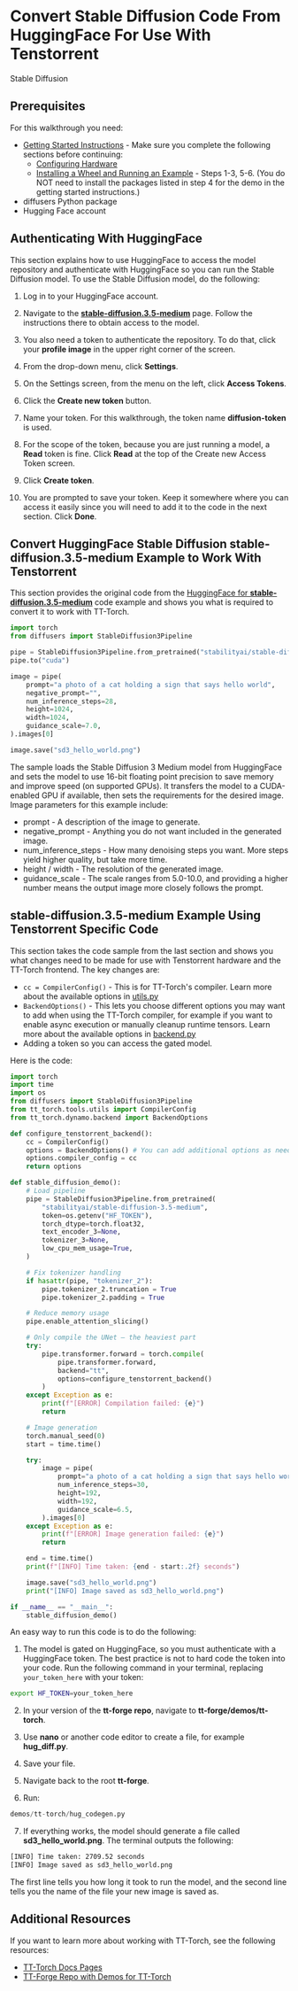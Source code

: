 # Convert Stable Diffusion Code From HuggingFace For Use With Tenstorrent
Stable Diffusion

## Prerequisites 

For this walkthrough you need:

* [Getting Started Instructions](getting_started.md) - Make sure you complete the following sections before continuing: 
    * [Configuring Hardware](getting_started.md#configuring-hardware)
    * [Installing a Wheel and Running an Example](getting_started.md#installing-a-wheel-and-running-an-example) - Steps 1-3, 5-6. (You do NOT need to install the packages listed in step 4 for the demo in the getting started instructions.)
* diffusers Python package
* Hugging Face account

## Authenticating With HuggingFace 

This section explains how to use HuggingFace to access the model repository and authenticate with HuggingFace so you can run the Stable Diffusion model. To use the Stable Diffusion model, do the following: 

1. Log in to your HuggingFace account.

2. Navigate to the **[stable-diffusion.3.5-medium](https://huggingface.co/stabilityai/stable-diffusion-3.5-medium)** page. Follow the instructions there to obtain access to the model. 

3. You also need a token to authenticate the repository. To do that, click your **profile image** in the upper right corner of the screen. 

4. From the drop-down menu, click **Settings**. 

5. On the Settings screen, from the menu on the left, click **Access Tokens**. 

6. Click the **Create new token** button. 

7. Name your token. For this walkthrough, the token name **diffusion-token** is used. 

8. For the scope of the token, because you are just running a model, a **Read** token is fine. Click **Read** at the top of the Create new Access Token screen. 

9. Click **Create token**. 

10. You are prompted to save your token. Keep it somewhere where you can access it easily since you will need to add it to the code in the next section. Click **Done**.

## Convert HuggingFace Stable Diffusion stable-diffusion.3.5-medium Example to Work With Tenstorrent

This section provides the original code from the [HuggingFace for **stable-diffusion.3.5-medium**](https://huggingface.co/docs/diffusers/main/en/api/pipelines/stable_diffusion/stable_diffusion_3#usage-example) code example and shows you what is required to convert it to work with TT-Torch. 

```python
import torch
from diffusers import StableDiffusion3Pipeline

pipe = StableDiffusion3Pipeline.from_pretrained("stabilityai/stable-diffusion-3-medium-diffusers", torch_dtype=torch.float16)
pipe.to("cuda")

image = pipe(
    prompt="a photo of a cat holding a sign that says hello world",
    negative_prompt="",
    num_inference_steps=28,
    height=1024,
    width=1024,
    guidance_scale=7.0,
).images[0]

image.save("sd3_hello_world.png")
```

The sample loads the Stable Diffusion 3 Medium model from HuggingFace and sets the model to use 16-bit floating point precision to save memory and improve speed (on supported GPUs). It transfers the model to a CUDA-enabled GPU if available, then sets the requirements for the desired image. Image parameters for this example include: 

* prompt - A description of the image to generate.
* negative_prompt - Anything you do not want included in the generated image. 
* num_inference_steps - How many denoising steps you want. More steps yield higher quality, but take more time. 
* height / width - The resolution of the generated image. 
* guidance_scale - The scale ranges from 5.0-10.0, and providing a higher number means the output image more closely follows the prompt. 

## stable-diffusion.3.5-medium Example Using Tenstorrent Specific Code 

This section takes the code sample from the last section and shows you what changes need to be made for use with Tenstorrent hardware and the TT-Torch frontend. The key changes are: 

* `cc = CompilerConfig()` - This is for TT-Torch's compiler. Learn more about the available options in [utils.py](https://github.com/tenstorrent/tt-torch/blob/main/tt_torch/tools/utils.py) 
* `BackendOptions()` - This lets you choose different options you may want to add when using the TT-Torch compiler, for example if you want to enable async execution or manually cleanup runtime tensors. Learn more about the available options in [backend.py](https://github.com/tenstorrent/tt-torch/blob/main/tt_torch/dynamo/backend.py)
* Adding a token so you can access the gated model. 

Here is the code: 

```python
import torch
import time
import os
from diffusers import StableDiffusion3Pipeline
from tt_torch.tools.utils import CompilerConfig
from tt_torch.dynamo.backend import BackendOptions

def configure_tenstorrent_backend():
    cc = CompilerConfig() 
    options = BackendOptions() # You can add additional options as needed
    options.compiler_config = cc
    return options

def stable_diffusion_demo():
    # Load pipeline
    pipe = StableDiffusion3Pipeline.from_pretrained(
        "stabilityai/stable-diffusion-3.5-medium",
        token=os.getenv("HF_TOKEN"),
        torch_dtype=torch.float32,
        text_encoder_3=None,
        tokenizer_3=None,
        low_cpu_mem_usage=True,
    )

    # Fix tokenizer handling
    if hasattr(pipe, "tokenizer_2"):
        pipe.tokenizer_2.truncation = True
        pipe.tokenizer_2.padding = True

    # Reduce memory usage
    pipe.enable_attention_slicing()

    # Only compile the UNet — the heaviest part
    try:
        pipe.transformer.forward = torch.compile(
            pipe.transformer.forward,
            backend="tt",
            options=configure_tenstorrent_backend()
        )
    except Exception as e:
        print(f"[ERROR] Compilation failed: {e}")
        return

    # Image generation
    torch.manual_seed(0)
    start = time.time()

    try:
        image = pipe(
            prompt="a photo of a cat holding a sign that says hello world",
            num_inference_steps=30,
            height=192,
            width=192,
            guidance_scale=6.5,
        ).images[0]
    except Exception as e:
        print(f"[ERROR] Image generation failed: {e}")
        return

    end = time.time()
    print(f"[INFO] Time taken: {end - start:.2f} seconds")

    image.save("sd3_hello_world.png")
    print("[INFO] Image saved as sd3_hello_world.png")

if __name__ == "__main__":
    stable_diffusion_demo()
```

An easy way to run this code is to do the following: 

1. The model is gated on HuggingFace, so you must authenticate with a HuggingFace token. The best practice is not to hard code the token into your code. Run the following command in your terminal, replacing `your_token_here` with your token: 

```bash
export HF_TOKEN=your_token_here
```

2. In your version of the **tt-forge repo**, navigate to **tt-forge/demos/tt-torch**. 

3. Use **nano** or another code editor to create a file, for example **hug_diff.py**. 

4. Save your file. 

5. Navigate back to the root **tt-forge**. 

6. Run: 

```python
demos/tt-torch/hug_codegen.py
```

7. If everything works, the model should generate a file called **sd3_hello_world.png**. The terminal outputs the following: 

```bash
[INFO] Time taken: 2709.52 seconds
[INFO] Image saved as sd3_hello_world.png
```

The first line tells you how long it took to run the model, and the second line tells you the name of the file your new image is saved as. 

## Additional Resources
If you want to learn more about working with TT-Torch, see the following resources:
* [TT-Torch Docs Pages](https://docs.tenstorrent.com/tt-torch/)
* [TT-Forge Repo with Demos for TT-Torch](https://github.com/tenstorrent/tt-forge/tree/main/demos/tt-torch)